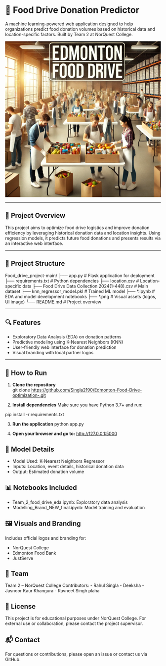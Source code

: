 # 🥫 Food Drive Donation Predictor

A machine learning-powered web application designed to help organizations predict food donation volumes based on historical data and location-specific factors. Built by Team 2 at NorQuest College.

![Main Image](main%20image.png)

---

## 📌 Project Overview

This project aims to optimize food drive logistics and improve donation efficiency by leveraging historical donation data and location insights. Using regression models, it predicts future food donations and presents results via an interactive web interface.

---

## 📁 Project Structure

Food_drive_project-main/ ├── app.py # Flask application for deployment ├── requirements.txt # Python dependencies ├── location.csv # Location-specific data ├── Food Drive Data Collection 2024(1-448).csv # Main dataset ├── knn_regressor_model.pkl # Trained ML model ├── *.ipynb # EDA and model development notebooks ├── *.png # Visual assets (logos, UI image) └── README.md # Project overview


---

## 🔍 Features

- Exploratory Data Analysis (EDA) on donation patterns
- Predictive modeling using K-Nearest Neighbors (KNN)
- User-friendly web interface for donation prediction
- Visual branding with local partner logos

---

## 🚀 How to Run

1. **Clone the repository**  
   git clone https://github.com/Singla2190/Edmonton-Food-Drive-optimization-.git

2. **Install dependencies**
Make sure you have Python 3.7+ and run:

pip install -r requirements.txt

3. **Run the application**
python app.py

4. **Open your browser and go to:**
http://127.0.0.1:5000

## 🧠 Model Details

- Model Used: K-Nearest Neighbors Regressor
- Inputs: Location, event details, historical donation data
- Output: Estimated donation volume

## 📊 Notebooks Included
- Team_2_food_drive_eda.ipynb: Exploratory data analysis
- Modelling_Brand_NEW_final.ipynb: Model training and evaluation

## 🖼️ Visuals and Branding
Includes official logos and branding for:
- NorQuest College
- Edmonton Food Bank
- JustServe

## 👥 Team
Team 2 – NorQuest College
Contributors: - Rahul Singla
              - Deeksha
              - Jasnoor Kaur Khangura
              - Ravneet Singh plaha
  
## 📃 License
This project is for educational purposes under NorQuest College. For external use or collaboration, please contact the project supervisor.

## 📬 Contact
For questions or contributions, please open an issue or contact us via GitHub.
